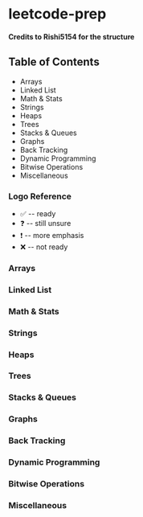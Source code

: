 # leetcode-prep

#### Credits to Rishi5154 for the structure

## Table of Contents
* Arrays
* Linked List
* Math & Stats
* Strings
* Heaps
* Trees
* Stacks & Queues
* Graphs
* Back Tracking
* Dynamic Programming
* Bitwise Operations
* Miscellaneous

### Logo Reference
- :white_check_mark: -- ready
- :question:         -- still unsure
- :exclamation:      -- more emphasis
- :x:                -- not ready


### Arrays

### Linked List

### Math & Stats

### Strings

### Heaps

### Trees

### Stacks & Queues

### Graphs

### Back Tracking

### Dynamic Programming

### Bitwise Operations

### Miscellaneous